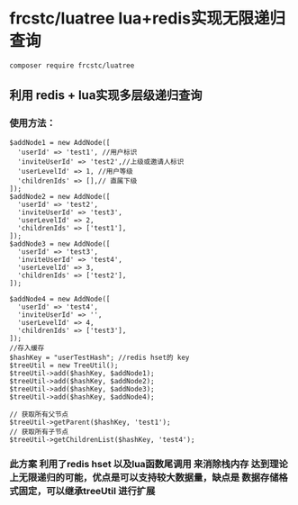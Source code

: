 # frcstc/luatree   lua+redis实现无限递归查询

```
composer require frcstc/luatree
```

## 利用 redis  + lua实现多层级递归查询
### 使用方法：
```
$addNode1 = new AddNode([
  'userId' => 'test1', //用户标识
  'inviteUserId' => 'test2',//上级或邀请人标识
  'userLevelId' => 1, //用户等级
  'childrenIds' => [],// 直属下级
]);
$addNode2 = new AddNode([
  'userId' => 'test2', 
  'inviteUserId' => 'test3',
  'userLevelId' => 2,
  'childrenIds' => ['test1'],
]);
$addNode3 = new AddNode([
  'userId' => 'test3',
  'inviteUserId' => 'test4',
  'userLevelId' => 3,
  'childrenIds' => ['test2'],
]);

$addNode4 = new AddNode([
  'userId' => 'test4',
  'inviteUserId' => '',
  'userLevelId' => 4,
  'childrenIds' => ['test3'],
]);
//存入缓存
$hashKey = "userTestHash"; //redis hset的 key
$treeUtil = new TreeUtil();
$treeUtil->add($hashKey, $addNode1);
$treeUtil->add($hashKey, $addNode2);
$treeUtil->add($hashKey, $addNode3);
$treeUtil->add($hashKey, $addNode4);

// 获取所有父节点
$treeUtil->getParent($hashKey, 'test1');
// 获取所有子节点
$treeUtil->getChildrenList($hashKey, 'test4');
```

### 此方案 利用了redis hset 以及lua函数尾调用 来消除栈内存 达到理论上无限递归的可能，优点是可以支持较大数据量，缺点是 数据存储格式固定，可以继承treeUtil 进行扩展
